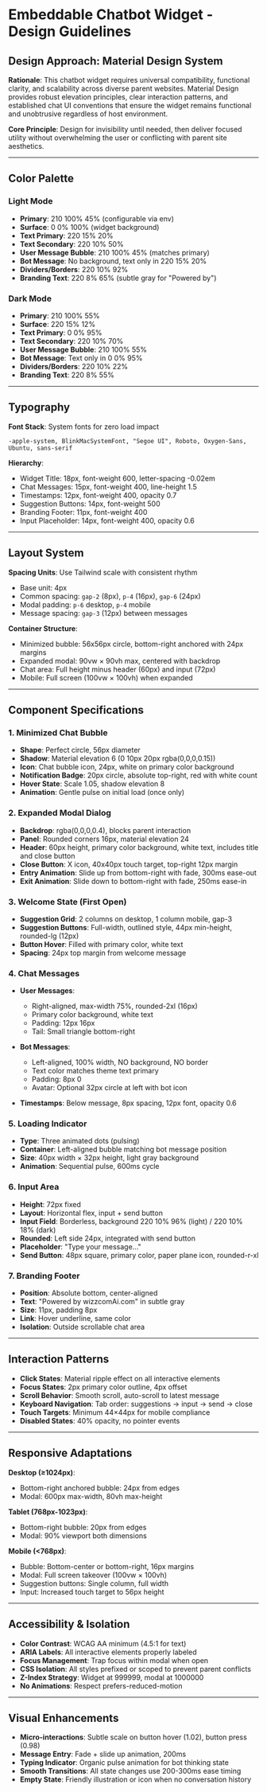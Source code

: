 # Embeddable Chatbot Widget - Design Guidelines

## Design Approach: Material Design System

**Rationale**: This chatbot widget requires universal compatibility, functional clarity, and scalability across diverse parent websites. Material Design provides robust elevation principles, clear interaction patterns, and established chat UI conventions that ensure the widget remains functional and unobtrusive regardless of host environment.

**Core Principle**: Design for invisibility until needed, then deliver focused utility without overwhelming the user or conflicting with parent site aesthetics.

---

## Color Palette

### Light Mode
- **Primary**: 210 100% 45% (configurable via env)
- **Surface**: 0 0% 100% (widget background)
- **Text Primary**: 220 15% 20%
- **Text Secondary**: 220 10% 50%
- **User Message Bubble**: 210 100% 45% (matches primary)
- **Bot Message**: No background, text only in 220 15% 20%
- **Dividers/Borders**: 220 10% 92%
- **Branding Text**: 220 8% 65% (subtle gray for "Powered by")

### Dark Mode
- **Primary**: 210 100% 55%
- **Surface**: 220 15% 12%
- **Text Primary**: 0 0% 95%
- **Text Secondary**: 220 10% 70%
- **User Message Bubble**: 210 100% 55%
- **Bot Message**: Text only in 0 0% 95%
- **Dividers/Borders**: 220 10% 22%
- **Branding Text**: 220 8% 55%

---

## Typography

**Font Stack**: System fonts for zero load impact
```
-apple-system, BlinkMacSystemFont, "Segoe UI", Roboto, Oxygen-Sans, Ubuntu, sans-serif
```

**Hierarchy**:
- Widget Title: 18px, font-weight 600, letter-spacing -0.02em
- Chat Messages: 15px, font-weight 400, line-height 1.5
- Timestamps: 12px, font-weight 400, opacity 0.7
- Suggestion Buttons: 14px, font-weight 500
- Branding Footer: 11px, font-weight 400
- Input Placeholder: 14px, font-weight 400, opacity 0.6

---

## Layout System

**Spacing Units**: Use Tailwind scale with consistent rhythm
- Base unit: 4px
- Common spacing: `gap-2` (8px), `p-4` (16px), `gap-6` (24px)
- Modal padding: `p-6` desktop, `p-4` mobile
- Message spacing: `gap-3` (12px) between messages

**Container Structure**:
- Minimized bubble: 56x56px circle, bottom-right anchored with 24px margins
- Expanded modal: 90vw × 90vh max, centered with backdrop
- Chat area: Full height minus header (60px) and input (72px)
- Mobile: Full screen (100vw × 100vh) when expanded

---

## Component Specifications

### 1. Minimized Chat Bubble
- **Shape**: Perfect circle, 56px diameter
- **Shadow**: Material elevation 6 (0 10px 20px rgba(0,0,0,0.15))
- **Icon**: Chat bubble icon, 24px, white on primary color background
- **Notification Badge**: 20px circle, absolute top-right, red with white count
- **Hover State**: Scale 1.05, shadow elevation 8
- **Animation**: Gentle pulse on initial load (once only)

### 2. Expanded Modal Dialog
- **Backdrop**: rgba(0,0,0,0.4), blocks parent interaction
- **Panel**: Rounded corners 16px, material elevation 24
- **Header**: 60px height, primary color background, white text, includes title and close button
- **Close Button**: X icon, 40x40px touch target, top-right 12px margin
- **Entry Animation**: Slide up from bottom-right with fade, 300ms ease-out
- **Exit Animation**: Slide down to bottom-right with fade, 250ms ease-in

### 3. Welcome State (First Open)
- **Suggestion Grid**: 2 columns on desktop, 1 column mobile, gap-3
- **Suggestion Buttons**: Full-width, outlined style, 44px min-height, rounded-lg (12px)
- **Button Hover**: Filled with primary color, white text
- **Spacing**: 24px top margin from welcome message

### 4. Chat Messages
- **User Messages**: 
  - Right-aligned, max-width 75%, rounded-2xl (16px)
  - Primary color background, white text
  - Padding: 12px 16px
  - Tail: Small triangle bottom-right
  
- **Bot Messages**:
  - Left-aligned, 100% width, NO background, NO border
  - Text color matches theme text primary
  - Padding: 8px 0
  - Avatar: Optional 32px circle at left with bot icon

- **Timestamps**: Below message, 8px spacing, 12px font, opacity 0.6

### 5. Loading Indicator
- **Type**: Three animated dots (pulsing)
- **Container**: Left-aligned bubble matching bot message position
- **Size**: 40px width × 32px height, light gray background
- **Animation**: Sequential pulse, 600ms cycle

### 6. Input Area
- **Height**: 72px fixed
- **Layout**: Horizontal flex, input + send button
- **Input Field**: Borderless, background 220 10% 96% (light) / 220 10% 18% (dark)
- **Rounded**: Left side 24px, integrated with send button
- **Placeholder**: "Type your message..."
- **Send Button**: 48px square, primary color, paper plane icon, rounded-r-xl

### 7. Branding Footer
- **Position**: Absolute bottom, center-aligned
- **Text**: "Powered by wizzcomAi.com" in subtle gray
- **Size**: 11px, padding 8px
- **Link**: Hover underline, same color
- **Isolation**: Outside scrollable chat area

---

## Interaction Patterns

- **Click States**: Material ripple effect on all interactive elements
- **Focus States**: 2px primary color outline, 4px offset
- **Scroll Behavior**: Smooth scroll, auto-scroll to latest message
- **Keyboard Navigation**: Tab order: suggestions → input → send → close
- **Touch Targets**: Minimum 44×44px for mobile compliance
- **Disabled States**: 40% opacity, no pointer events

---

## Responsive Adaptations

**Desktop (≥1024px)**:
- Bottom-right anchored bubble: 24px from edges
- Modal: 600px max-width, 80vh max-height

**Tablet (768px-1023px)**:
- Bottom-right bubble: 20px from edges  
- Modal: 90% viewport both dimensions

**Mobile (<768px)**:
- Bubble: Bottom-center or bottom-right, 16px margins
- Modal: Full screen takeover (100vw × 100vh)
- Suggestion buttons: Single column, full width
- Input: Increased touch target to 56px height

---

## Accessibility & Isolation

- **Color Contrast**: WCAG AA minimum (4.5:1 for text)
- **ARIA Labels**: All interactive elements properly labeled
- **Focus Management**: Trap focus within modal when open
- **CSS Isolation**: All styles prefixed or scoped to prevent parent conflicts
- **Z-Index Strategy**: Widget at 999999, modal at 1000000
- **No Animations**: Respect prefers-reduced-motion

---

## Visual Enhancements

- **Micro-interactions**: Subtle scale on button hover (1.02), button press (0.98)
- **Message Entry**: Fade + slide up animation, 200ms
- **Typing Indicator**: Organic pulse animation for bot thinking state
- **Smooth Transitions**: All state changes use 200-300ms ease timing
- **Empty State**: Friendly illustration or icon when no conversation history
